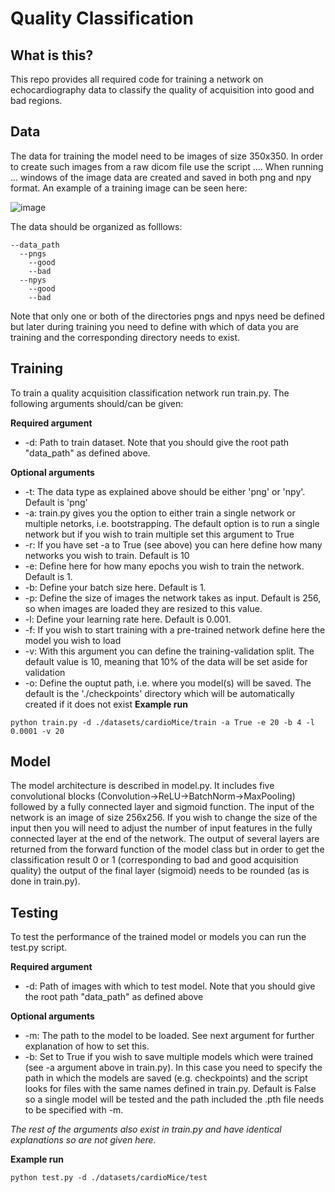 # Quality Classification
## What is this?
This repo provides all required code for training a network on echocardiography data to classify the quality of acquisition into good and bad regions.
## Data
The data for training the model need to be images of size 350x350. In order to create such images from a raw dicom file use the script .... When running ... windows of the image data are created and saved in both png and npy format. An example of a training image can be seen here:

![image](https://github.com/HelmholtzAI-Consultants-Munich/Automatic-Heart-Features-Estimation-from-Transthoracic-M-mode-Echocardiography/blob/master/images/train-acquisition-example.png)

The data should be organized as folllows:
```
--data_path
  --pngs
    --good 
    --bad
  --npys
    --good
    --bad
```

Note that only one or both of the directories pngs and npys need be defined but later during training you need to define with which of data you are training and the corresponding directory needs to exist.

## Training 
To train a quality acquisition classification network run train.py. The following arguments should/can be given:

**Required argument**

* -d: Path to train dataset. Note that you should give the root path "data_path" as defined above.

**Optional arguments**

* -t: The data type as explained above should be either 'png' or 'npy'. Default is 'png' 
* -a: train.py gives you the option to either train a single network or multiple netorks, i.e. bootstrapping. The default option is to run a single network but if you wish to train multiple set this argument to True
* -r: If you have set -a to True (see above) you can here define how many networks you wish to train. Default is 10
* -e: Define here for how many epochs you wish to train the network. Default is 1.
* -b: Define your batch size here. Default is 1.
* -p: Define the size of images the network takes as input. Default is 256, so when images are loaded they are resized to this value.
* -l: Define your learning rate here. Default is 0.001.
* -f: If you wish to start training with a pre-trained network define here the model you wish to load
* -v: With this argument you can define the training-validation split. The default value is 10, meaning that 10% of the data will be set aside for validation
* -o: Define the ouptut path, i.e. where you model(s) will be saved. The default is the './checkpoints' directory which will be automatically created if it does not exist
**Example run**
```
python train.py -d ./datasets/cardioMice/train -a True -e 20 -b 4 -l 0.0001 -v 20
```

## Model
The model architecture is described in model.py. It includes five convolutional blocks (Convolution->ReLU->BatchNorm->MaxPooling) followed by a fully connected layer and sigmoid function. The input of the network is an image of size 256x256. If you wish to change the size of the input then you will need to adjust the number of input features in the fully connected layer at the end of the network. The output of several layers are returned from the forward function of the model class but in order to get the classification result 0 or 1 (corresponding to bad and good acquisition quality) the output of the final layer (sigmoid) needs to be rounded (as is done in train.py).

## Testing
To test the performance of the trained model or models you can run the test.py script.

**Required argument**

* -d: Path of images with which to test model. Note that you should give the root path "data_path" as defined above

**Optional arguments**

* -m: The path to the model to be loaded. See next argument for further explanation of how to set this.
* -b: Set to True if you wish to save multiple models which were trained (see -a argument above in train.py). In this case you need to specify the path in which the models are saved (e.g. checkpoints) and the script looks for files with the same names defined in train.py. Default is False so a single model will be tested and the path included the .pth file needs to be specified with -m.

_The rest of the arguments also exist in train.py and have identical explanations so are not given here._

**Example run**
```
python test.py -d ./datasets/cardioMice/test
```

